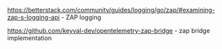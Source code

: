 
https://betterstack.com/community/guides/logging/go/zap/#examining-zap-s-logging-api -  ZAP logging

https://github.com/keyval-dev/opentelemetry-zap-bridge - zap bridge implementation